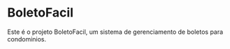 # BoletoFacil

Este é o projeto BoletoFacil, um sistema de gerenciamento de boletos para condominios.







